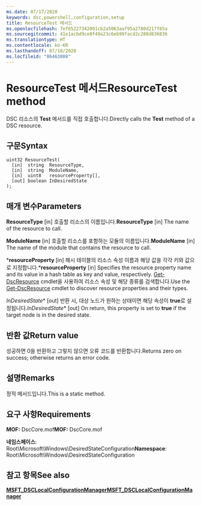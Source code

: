 ```yaml
---
ms.date: 07/17/2020
keywords: dsc,powershell,configuration,setup
title: ResourceTest 메서드
ms.openlocfilehash: 7ef65227342091cb2a5063aaf95a2780d217f85a
ms.sourcegitcommit: 41e1acbd9ce0f49a23c6eb99facd2c280d836836
ms.translationtype: HT
ms.contentlocale: ko-KR
ms.lasthandoff: 07/18/2020
ms.locfileid: "86463808"
---
```

# <a name="resourcetest-method"></a><span data-ttu-id="44977-103">ResourceTest 메서드</span><span class="sxs-lookup"><span data-stu-id="44977-103">ResourceTest method</span></span>

<span data-ttu-id="44977-104">DSC 리소스의 **Test** 메서드를 직접 호출합니다.</span><span class="sxs-lookup"><span data-stu-id="44977-104">Directly calls the **Test** method of a DSC resource.</span></span>

## <a name="syntax"></a><span data-ttu-id="44977-105">구문</span><span class="sxs-lookup"><span data-stu-id="44977-105">Syntax</span></span>

```mof
uint32 ResourceTest(
  [in]  string  ResourceType,
  [in]  string  ModuleName,
  [in]  uint8   resourceProperty[],
  [out] boolean InDesiredState
);
```

## <a name="parameters"></a><span data-ttu-id="44977-106">매개 변수</span><span class="sxs-lookup"><span data-stu-id="44977-106">Parameters</span></span>

<span data-ttu-id="44977-107">**ResourceType** \[in\] 호출할 리소스의 이름입니다.</span><span class="sxs-lookup"><span data-stu-id="44977-107">**ResourceType** \[in\] The name of the resource to call.</span></span>

<span data-ttu-id="44977-108">**ModuleName** \[in\] 호출할 리소스를 포함하는 모듈의 이름입니다.</span><span class="sxs-lookup"><span data-stu-id="44977-108">**ModuleName** \[in\] The name of the module that contains the resource to call.</span></span>

<span data-ttu-id="44977-109">\***resourceProperty** \[in\] 해시 테이블의 리소스 속성 이름과 해당 값을 각각 키와 값으로 지정합니다.</span><span class="sxs-lookup"><span data-stu-id="44977-109">\***resourceProperty** \[in\] Specifies the resource property name and its value in a hash table as key and value, respectively.</span></span> <span data-ttu-id="44977-110">[Get-DscResource](/powershell/module/PSDesiredStateConfiguration/Get-DscResource) cmdlet을 사용하여 리소스 속성 및 해당 종류를 검색합니다.</span><span class="sxs-lookup"><span data-stu-id="44977-110">Use the [Get-DscResource](/powershell/module/PSDesiredStateConfiguration/Get-DscResource) cmdlet to discover resource properties and their types.</span></span>

<span data-ttu-id="44977-111">*InDesiredState*\* \[out\] 반환 시, 대상 노드가 원하는 상태이면 해당 속성이 **true**로 설정됩니다.</span><span class="sxs-lookup"><span data-stu-id="44977-111">*InDesiredState*\* \[out\] On return, this property is set to **true** if the target node is in the desired state.</span></span>

## <a name="return-value"></a><span data-ttu-id="44977-112">반환 값</span><span class="sxs-lookup"><span data-stu-id="44977-112">Return value</span></span>

<span data-ttu-id="44977-113">성공하면 0을 반환하고 그렇지 않으면 오류 코드를 반환합니다.</span><span class="sxs-lookup"><span data-stu-id="44977-113">Returns zero on success; otherwise returns an error code.</span></span>

## <a name="remarks"></a><span data-ttu-id="44977-114">설명</span><span class="sxs-lookup"><span data-stu-id="44977-114">Remarks</span></span>

<span data-ttu-id="44977-115">정적 메서드입니다.</span><span class="sxs-lookup"><span data-stu-id="44977-115">This is a static method.</span></span>

## <a name="requirements"></a><span data-ttu-id="44977-116">요구 사항</span><span class="sxs-lookup"><span data-stu-id="44977-116">Requirements</span></span>

<span data-ttu-id="44977-117">**MOF:** DscCore.mof</span><span class="sxs-lookup"><span data-stu-id="44977-117">**MOF:** DscCore.mof</span></span>

<span data-ttu-id="44977-118">**네임스페이스**: Root\Microsoft\Windows\DesiredStateConfiguration</span><span class="sxs-lookup"><span data-stu-id="44977-118">**Namespace**: Root\Microsoft\Windows\DesiredStateConfiguration</span></span>

## <a name="see-also"></a><span data-ttu-id="44977-119">참고 항목</span><span class="sxs-lookup"><span data-stu-id="44977-119">See also</span></span>

[<span data-ttu-id="44977-120">**MSFT_DSCLocalConfigurationManager**</span><span class="sxs-lookup"><span data-stu-id="44977-120">**MSFT_DSCLocalConfigurationManager**</span></span>](msft-dsclocalconfigurationmanager.md)
